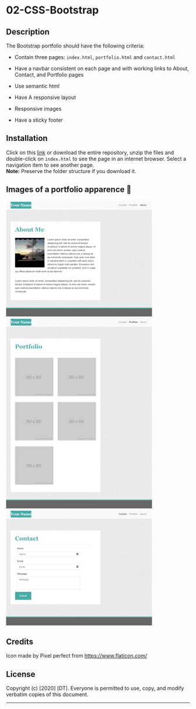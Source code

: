 # 02-CSS-Bootstrap


## Description 

The Bootstrap portfolio should have the following criteria: 

   * Contain three pages: `index.html`, `portfolio.html` and `contact.html`
   
   * Have a navbar consistent on each page and with working links to About, Contact, and Portfolio pages

   * Use semantic html

   * Have A responsive layout

   * Responsive images

   * Have a sticky footer


## Installation

Click on this [link] or download the entire repository, unzip the files and double-click on `index.html` to see the page in an internet browser. 
Select a navigation item to see another page.  
**Note:** Preserve the folder structure if you download it.


## Images of a portfolio apparence  :mag_right:

![992-i](./assets/template/992-index.png)![992-p](./assets/template/992-portfolio.png)
![992-c](./assets/template/992-contact.png)


## Credits

Icon made by Pixel perfect from https://www.flaticon.com/


## License

Copyright (c) [2020] [DT]. Everyone is permitted to use, copy, and modify verbatim copies of this document.

---
[link]: https://delph-sunny.github.io/02-CSS-Bootstrap/

